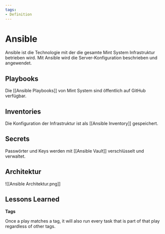 ```yaml
---
tags:
- Definition
---
```

# Ansible
Ansible ist die Technologie mit der die gesamte Mint System Infrastruktur betrieben wird. Mit Ansible wird die Server-Konfiguration beschrieben und angewendet.

## Playbooks
Die [[Ansible Playbooks]] von Mint System sind öffentlich auf GitHub verfügbar.

## Inventories
Die Konfiguration der Infrastruktur ist als [[Ansible Inventory]] gespeichert.

## Secrets
Passwörter und Keys werden mit [[Ansible Vault]] verschlüsselt und verwaltet.

## Architektur

![[Ansible Architektur.png]]

## Lessons Learned

**Tags**

Once a play matches a tag, it will also run every task that is part of that play regardless of other tags.
